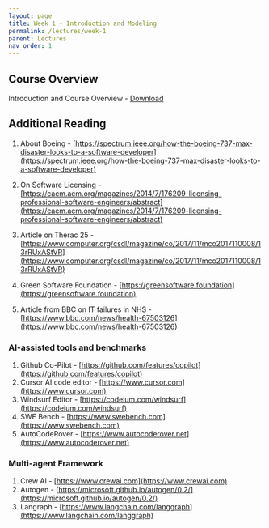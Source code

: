 ```yaml
---
layout: page
title: Week 1 - Introduction and Modeling
permalink: /lectures/week-1
parent: Lectures
nav_order: 1
---
```


## Course Overview

Introduction and Course Overview - [Download](https://karthikv1392.github.io/cs6401_se/slides/L01_Course_Overview.pdf)


## Additional Reading


1. About Boeing  - [https://spectrum.ieee.org/how-the-boeing-737-max-disaster-looks-to-a-software-developer](https://spectrum.ieee.org/how-the-boeing-737-max-disaster-looks-to-a-software-developer)

2. On Software Licensing - [https://cacm.acm.org/magazines/2014/7/176209-licensing-professional-software-engineers/abstract](https://cacm.acm.org/magazines/2014/7/176209-licensing-professional-software-engineers/abstract)

3. Article on Therac 25 - [https://www.computer.org/csdl/magazine/co/2017/11/mco2017110008/13rRUxAStVR](https://www.computer.org/csdl/magazine/co/2017/11/mco2017110008/13rRUxAStVR)

4. Green Software Foundation - [https://greensoftware.foundation](https://greensoftware.foundation)

5. Article from BBC on IT failures in NHS - [https://www.bbc.com/news/health-67503126](https://www.bbc.com/news/health-67503126)

### AI-assisted tools and benchmarks

1. Github Co-Pilot - [https://github.com/features/copilot](https://github.com/features/copilot)
2. Cursor AI code editor - [https://www.cursor.com](https://www.cursor.com)
3. Windsurf Editor - [https://codeium.com/windsurf](https://codeium.com/windsurf)
4. SWE Bench - [https://www.swebench.com](https://www.swebench.com)
5. AutoCodeRover - [https://www.autocoderover.net](https://www.autocoderover.net)

### Multi-agent Framework

1. Crew AI - [https://www.crewai.com](https://www.crewai.com)
2. Autogen - [https://microsoft.github.io/autogen/0.2/](https://microsoft.github.io/autogen/0.2/)
3. Langraph - [https://www.langchain.com/langgraph](https://www.langchain.com/langgraph)